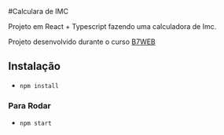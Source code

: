 #Calculara de IMC

Projeto em React + Typescript
fazendo uma calculadora de Imc.

Projeto desenvolvido durante o curso [B7WEB](https://b7web.com.br)

## Instalação 
 - `npm install`

### Para Rodar
  - `npm start` 